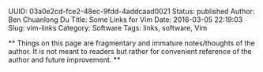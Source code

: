 UUID: 03a0e2cd-fce2-48ec-9fdd-4addcaad0021
Status: published
Author: Ben Chuanlong Du
Title: Some Links for Vim
Date: 2016-03-05 22:19:03
Slug: vim-links
Category: Software
Tags: links, software, Vim

**
Things on this page are fragmentary and immature notes/thoughts of the author.
It is not meant to readers but rather for convenient reference of the author and future improvement.
**
 